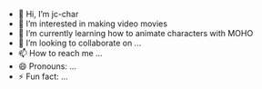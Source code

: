- 👋 Hi, I’m jc-char
- 👀 I’m interested in making video movies 
- 🌱 I’m currently learning how to animate characters with MOHO
- 💞️ I’m looking to collaborate on ...
- 📫 How to reach me ...
- 😄 Pronouns: ...
- ⚡ Fun fact: ...

<!---
jc-char/jc-char is a ✨ special ✨ repository because its `README.md` (this file) appears on your GitHub profile.
You can click the Preview link to take a look at your changes.
--->
